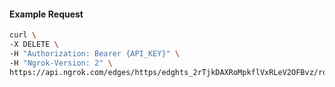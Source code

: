 <!-- Code generated for API Clients. DO NOT EDIT. -->

#### Example Request

```bash
curl \
-X DELETE \
-H "Authorization: Bearer {API_KEY}" \
-H "Ngrok-Version: 2" \
https://api.ngrok.com/edges/https/edghts_2rTjkDAXRoMpkflVxRLeV2OFBvz/routes/edghtsrt_2rTjkAkBOFVjzIJTogANR76lwMG/circuit_breaker
```
